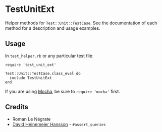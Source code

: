 # TestUnitExt

Helper methods for `Test::Unit::TestCase`. See the documentation of each method for a description and usage examples.

## Usage

In `test_helper.rb` or any particular test file:

    require 'test_unit_ext'
    
    Test::Unit::TestCase.class_eval do
      include TestUnitExt
    end

If you are using [Mocha](http://mocha.rubyforge.org/), be sure to `require 'mocha'` first.

## Credits

* Roman Le Négrate
* [David Heinemeier Hansson](http://loudthinking.com) - `#assert_queries`

